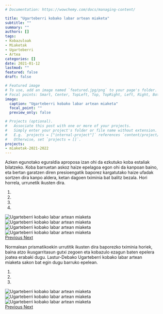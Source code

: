 ```yaml
---
# Documentation: https://wowchemy.com/docs/managing-content/

title: "Ugarteberri kobako labar artean miaketa"
subtitle: ""
summary: ""
authors: []
tags: 
- Kobazuloak
- Miaketak
- Ugarteberri
- Artea
categories: []
date: 2021-01-12
lastmod: ""
featured: false
draft: false

# Featured image
# To use, add an image named `featured.jpg/png` to your page's folder.
# Focal points: Smart, Center, TopLeft, Top, TopRight, Left, Right, BottomLeft, Bottom, BottomRight.
image:
  caption: "Ugarteberri kobako labar artean miaketa"
  focal_point: ""
  preview_only: false

# Projects (optional).
#   Associate this post with one or more of your projects.
#   Simply enter your project's folder or file name without extension.
#   E.g. `projects = ["internal-project"]` references `content/project/deep-learning/index.md`.
#   Otherwise, set `projects = []`.
projects: 
- miaketak-2021-2022
---
```


Azken egunotako eguraldia aproposa izan ohi da ezkutuko koba estaliak bilatzeko. Koba barruetan askoz haize epelagoa egon ohi da kanpoan baino, eta bertan garatzen diren presioengatik baporez kargatutako haize ufadak sortzen dira kanpo aldera, ketan dagoen tximinia bat balitz bezala. Hori horrela, urrunetik ikusten dira.

<div id="carousel1" class="carousel slide" data-ride="carousel">
  <ol class="carousel-indicators">
    <li data-target="#carousel1" data-slide-to="0" class="active"></li>
    <li data-target="#carousel1" data-slide-to="1"></li>
    <li data-target="#carousel1" data-slide-to="2"></li>
    <li data-target="#carousel1" data-slide-to="3"></li>
  </ol>
  <div class="carousel-inner">
    <div class="carousel-item active">
      <img class="d-block" src="media/1.jpg" alt="Ugarteberri kobako labar artean miaketa">
    </div>
    <div class="carousel-item">
      <img class="d-block" src="media/2.jpg" alt="Ugarteberri kobako labar artean miaketa">
    </div>
    <div class="carousel-item">
      <img class="d-block" src="media/3.jpg" alt="Ugarteberri kobako labar artean miaketa">
    </div>
    <div class="carousel-item">
      <img class="d-block" src="media/4.jpg" alt="Ugarteberri kobako labar artean miaketa">
    </div>
  </div>
  <a class="carousel-control-prev" href="#carousel1" role="button" data-slide="prev">
    <span class="carousel-control-prev-icon" aria-hidden="true"></span>
    <span class="sr-only">Previous</span>
  </a>
  <a class="carousel-control-next" href="#carousel1" role="button" data-slide="next">
    <span class="carousel-control-next-icon" aria-hidden="true"></span>
    <span class="sr-only">Next</span>
  </a>
</div>

Normalean prismatikoekin urrutitik ikusten dira baporezko tximinia horiek, baina atzo ikusgarritasun gutxi zegoen eta kobazulo ezagun baten epelera joatea erabaki dugu. Lastur-Debako Ugarteberri kobako labar artean miaketa sakon bat egin dugu barruko epelean.

<div id="carousel2" class="carousel slide" data-ride="carousel">
  <ol class="carousel-indicators">
    <li data-target="#carousel2" data-slide-to="0" class="active"></li>
    <li data-target="#carousel2" data-slide-to="1"></li>
    <li data-target="#carousel2" data-slide-to="2"></li>
  </ol>
  <div class="carousel-inner">
    <div class="carousel-item active">
      <img class="d-block" src="media/5.jpg" alt="Ugarteberri kobako labar artean miaketa">
    </div>
    <div class="carousel-item">
      <img class="d-block" src="media/6.jpg" alt="Ugarteberri kobako labar artean miaketa">
    </div>
    <div class="carousel-item">
      <img class="d-block" src="media/7.jpg" alt="Ugarteberri kobako labar artean miaketa">
    </div>
  </div>
  <a class="carousel-control-prev" href="#carousel2" role="button" data-slide="prev">
    <span class="carousel-control-prev-icon" aria-hidden="true"></span>
    <span class="sr-only">Previous</span>
  </a>
  <a class="carousel-control-next" href="#carousel2" role="button" data-slide="next">
    <span class="carousel-control-next-icon" aria-hidden="true"></span>
    <span class="sr-only">Next</span>
  </a>
</div>
